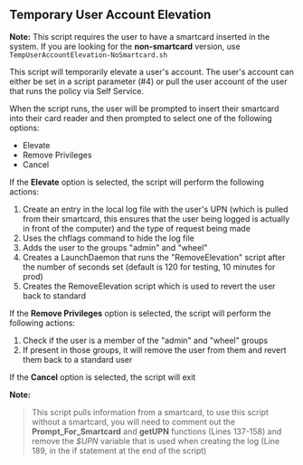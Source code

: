 ## Temporary User Account Elevation

**Note:** This script requires the user to have a smartcard inserted in the system. If you are looking for the **non-smartcard** version, use `TempUserAccountElevation-NoSmartcard.sh`

This script will temporarily elevate a user's account. The user's account can either be set in a script parameter (#4) or pull the user account of the user that runs the policy via Self Service.

When the script runs, the user will be prompted to insert their smartcard into their card reader and then prompted to select one of the following options:
 - Elevate
 - Remove Privileges
 - Cancel

If the **Elevate** option is selected, the script will perform the following actions:
1. Create an entry in the local log file with the user's UPN (which is pulled from their smartcard, this ensures that the user being logged is actually in front of the computer) and the type of request being made
2. Uses the chflags command to hide the log file
3. Adds the user to the groups "admin" and "wheel"
4. Creates a LaunchDaemon that runs the "RemoveElevation" script after the number of seconds set (default is 120 for testing, 10 minutes for prod)
5. Creates the RemoveElevation script which is used to revert the user back to standard

If the **Remove Privileges** option is selected, the script will perform the following actions:
1. Check if the user is a member of the "admin" and "wheel" groups
2. If present in those groups, it will remove the user from them and revert them back to a standard user

If the **Cancel** option is selected, the script will exit

**Note:** 
> This script pulls information from a smartcard, to use this script without a smartcard, you will need to comment out the **Prompt_For_Smartcard** and **getUPN** functions (Lines 137-158) and remove the *$UPN* variable that is used when creating the log (Line 189, in the if statement at the end of the script)
